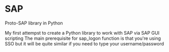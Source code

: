# SAP
Proto-SAP library in Python

My first attempst to create a Python library to work with SAP via SAP GUI scripting
The main prerequisite for sap_logon function is that you're using SSO but it will be quite similar if you need to type your username/password
